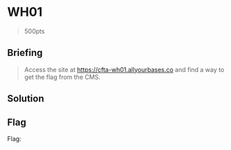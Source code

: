 # WH01
> 500pts

## Briefing
> Access the site at https://cfta-wh01.allyourbases.co and find a way to get the flag from the CMS.

## Solution


## Flag
Flag: ` `
